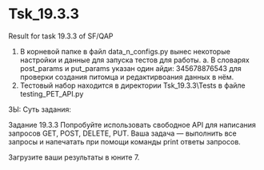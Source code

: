 # Tsk_19.3.3
Result for task 19.3.3 of SF/QAP


1. В корневой папке в файл data_n_configs.py вынес некоторые настройки и данные для запуска тестов для работы.
    а. В словарях post_params и put_params указан один айди: 345678876543 для проверки создания питомца и редактирвоания данных в нём.
2. Тестовый набор находится в директории Tsk_19.3.3\Tests в файле testing_PET_API.py


ЗЫ:
Суть задания:

Задание 19.3.3
Попробуйте использовать свободное API для написания запросов GET, POST, DELETE, PUT. Ваша задача — выполнить все запросы и напечатать при помощи команды print ответы запросов.

Загрузите ваши результаты в юните 7.
